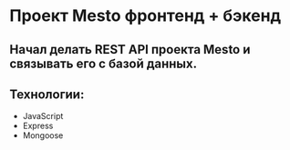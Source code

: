 # Проект Mesto фронтенд + бэкенд

## Начал делать REST API проекта Mesto и связывать его с базой данных.

## Технологии:

* JavaScript
* Express
* Mongoose
